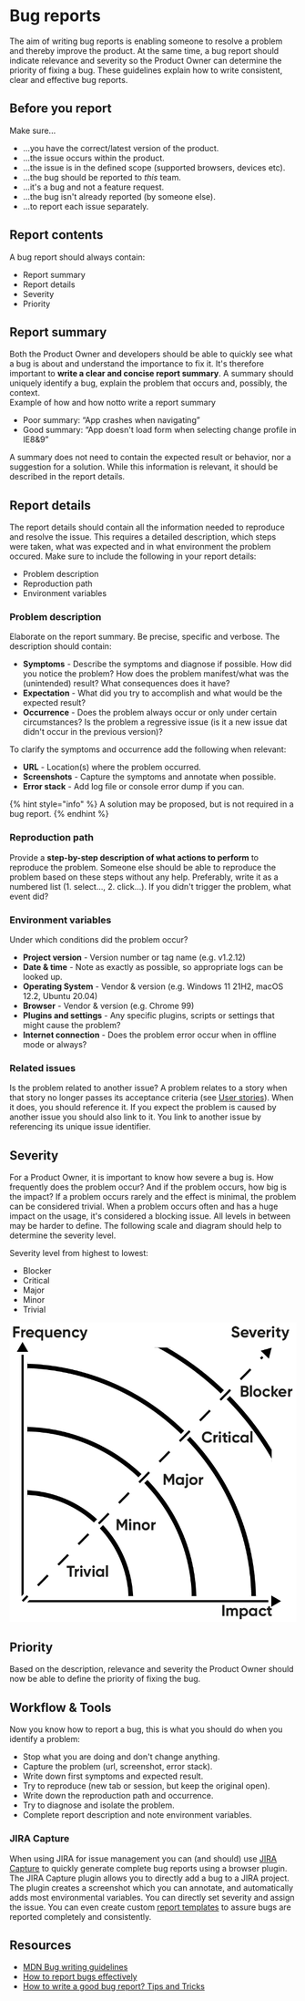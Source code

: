 # Bug reports

The aim of writing bug reports is enabling someone to resolve a problem and thereby improve the product. At the same time, a bug report should indicate relevance and severity so the Product Owner can determine the priority of fixing a bug. These guidelines explain how to write consistent, clear and effective bug reports.

## Before you report

Make sure...

* ...you have the correct/latest version of the product.
* ...the issue occurs within the product.
* ...the issue is in the defined scope (supported browsers, devices etc).
* ...the bug should be reported to _this_ team.
* ...it's a bug and not a feature request.
* ...the bug isn't already reported (by someone else).
* ...to report each issue separately.

## Report contents

A bug report should always contain:

* Report summary
* Report details
* Severity
* Priority

## Report summary

Both the Product Owner and developers should be able to quickly see what a bug is about and understand the importance to fix it. It's therefore important to **write a clear and concise report summary**. A summary should uniquely identify a bug, explain the problem that occurs and, possibly, the context.\
Example of how and how notto write a report summary

* Poor summary: “App crashes when navigating”
* Good summary: “App doesn't load form when selecting change profile in IE8&9”

A summary does not need to contain the expected result or behavior, nor a suggestion for a solution. While this information is relevant, it should be described in the report details.

## Report details

The report details should contain all the information needed to reproduce and resolve the issue. This requires a detailed description, which steps were taken, what was expected and in what environment the problem occured. Make sure to include the following in your report details:

* Problem description
* Reproduction path
* Environment variables

### Problem description

Elaborate on the report summary. Be precise, specific and verbose. The description should contain:

* **Symptoms** - Describe the symptoms and diagnose if possible. How did you notice the problem? How does the problem manifest/what was the (unintended) result? What consequences does it have?
* **Expectation** - What did you try to accomplish and what would be the expected result?
* **Occurrence** - Does the problem always occur or only under certain circumstances? Is the problem a regressive issue (is it a new issue dat didn't occur in the previous version)?

To clarify the symptoms and occurrence add the following when relevant:

* **URL** - Location(s) where the problem occurred.
* **Screenshots** - Capture the symptoms and annotate when possible.
* **Error stack** - Add log file or console error dump if you can.

{% hint style="info" %}
A solution may be proposed, but is not required in a bug report.
{% endhint %}

### Reproduction path

Provide a **step-by-step description of what actions to perform** to reproduce the problem. Someone else should be able to reproduce the problem based on these steps without any help. Preferably, write it as a numbered list (1. select..., 2. click...). If you didn't trigger the problem, what event did?

### Environment variables

Under which conditions did the problem occur?

* **Project version** - Version number or tag name (e.g. v1.2.12)
* **Date & time** - Note as exactly as possible, so appropriate logs can be looked up.
* **Operating System** - Vendor & version (e.g. Windows 11 21H2, macOS 12.2, Ubuntu 20.04)
* **Browser** - Vendor & version (e.g. Chrome 99)
* **Plugins and settings** - Any specific plugins, scripts or settings that might cause the problem?
* **Internet connection** - Does the problem error occur when in offline mode or always?

### Related issues

Is the problem related to another issue? A problem relates to a story when that story no longer passes its acceptance criteria (see [User stories](user-stories.md)). When it does, you should reference it. If you expect the problem is caused by another issue you should also link to it. You link to another issue by referencing its unique issue identifier.

## Severity

For a Product Owner, it is important to know how severe a bug is. How frequently does the problem occur? And if the problem occurs, how big is the impact? If a problem occurs rarely and the effect is minimal, the problem can be considered trivial. When a problem occurs often and has a huge impact on the usage, it's considered a blocking issue. All levels in between may be harder to define. The following scale and diagram should help to determine the severity level.

Severity level from highest to lowest:

* Blocker
* Critical
* Major
* Minor
* Trivial

![](../../../.gitbook/assets/severity-chart@2x.png)

## Priority

Based on the description, relevance and severity the Product Owner should now be able to define the priority of fixing the bug.

## Workflow & Tools

Now you know how to report a bug, this is what you should do when you identify a problem:

* Stop what you are doing and don't change anything.
* Capture the problem (url, screenshot, error stack).
* Write down first symptoms and expected result.
* Try to reproduce (new tab or session, but keep the original open).
* Write down the reproduction path and occurrence.
* Try to diagnose and isolate the problem.
* Complete report description and note environment variables.

### JIRA Capture

When using JIRA for issue management you can (and should) use [JIRA Capture](https://www.atlassian.com/software/jira/capture) to quickly generate complete bug reports using a browser plugin. The JIRA Capture plugin allows you to directly add a bug to a JIRA project. The plugin creates a screenshot which you can annotate, and automatically adds most environmental variables. You can directly set severity and assign the issue. You can even create custom [report templates](https://confluence.atlassian.com/display/CAPTURE/Templates+and+Variables) to assure bugs are reported completely and consistently.

## Resources

* [MDN Bug writing guidelines](https://developer.mozilla.org/en-US/docs/Mozilla/QA/Bug_writing_guidelines)
* [How to report bugs effectively](http://www.chiark.greenend.org.uk/~sgtatham/bugs.html)
* [How to write a good bug report? Tips and Tricks](http://www.softwaretestinghelp.com/how-to-write-good-bug-report/)
